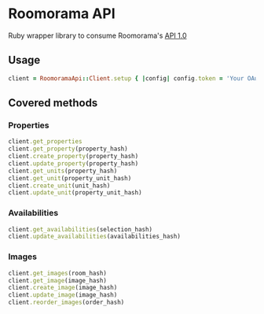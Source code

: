 # Roomorama API

Ruby wrapper library to consume Roomorama's [API 1.0](https://www.roomorama.com/api/v1_0)

## Usage

```ruby
client = RoomoramaApi::Client.setup { |config| config.token = 'Your OAuth token' }
```

## Covered methods

### Properties

```ruby
client.get_properties
client.get_property(property_hash)
client.create_property(property_hash)
client.update_property(property_hash)
client.get_units(property_hash)
client.get_unit(property_unit_hash)
client.create_unit(unit_hash)
client.update_unit(property_unit_hash)
```
### Availabilities

```ruby
client.get_availabilities(selection_hash)
client.update_availabilities(availabilities_hash)
```

### Images

```ruby
client.get_images(room_hash)
client.get_image(image_hash)
client.create_image(image_hash)
client.update_image(image_hash)
client.reorder_images(order_hash)
```